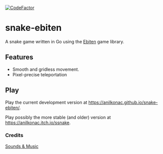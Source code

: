 [![CodeFactor](https://www.codefactor.io/repository/github/anilkonac/snake-ebiten/badge/main)](https://www.codefactor.io/repository/github/anilkonac/snake-ebiten/overview/main)
# snake-ebiten
A snake game written in Go using the [Ebiten](https://ebiten.org/) game library.

## Features
- Smooth and gridless movement.
- Pixel-precise teleportation

## Play
Play the current development version at https://anilkonac.github.io/snake-ebiten/.

Play possibly the more stable (and older) version at https://anilkonac.itch.io/ssnake.

### Credits
[Sounds & Music](https://github.com/anilkonac/snake-ebiten/blob/main/game/resources/audio/Credits.md)
